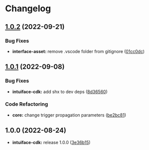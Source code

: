 # Changelog

## [1.0.2](https://github.com/intuiface/intuiface-cdk/compare/v1.0.1...v1.0.2) (2022-09-21)


### Bug Fixes

* **interface-asset:** remove .vscode folder from gitignore ([01cc0dc](https://github.com/intuiface/intuiface-cdk/commit/01cc0dcc33292d81ef1245473f1a87270b9aa3f8))

## [1.0.1](https://github.com/intuiface/intuiface-cdk/compare/v1.0.0...v1.0.1) (2022-09-08)


### Bug Fixes

* **intuiface-cdk:** add shx to dev deps ([8d36560](https://github.com/intuiface/intuiface-cdk/commit/8d3656049a6db825435f5fa162797055f735c625))


### Code Refactoring

* **core:** change trigger propagation parameters ([be2bc81](https://github.com/intuiface/intuiface-cdk/commit/be2bc81747bf5b0acb081e3bae85b161663231df))

## 1.0.0 (2022-08-24)

* **intuiface-cdk:** release 1.0.0 ([3e36b15](https://github.com/intuiface/intuiface-cdk/commit/3e36b15b1126bf3a83bccf476416ed5b3f84973c))
